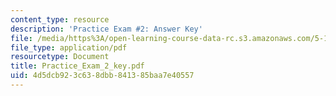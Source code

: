 ```yaml
---
content_type: resource
description: 'Practice Exam #2: Answer Key'
file: /media/https%3A/open-learning-course-data-rc.s3.amazonaws.com/5-12-organic-chemistry-i-spring-2003/4d5dcb923c638dbb841385baa7e40557_Practice_Exam_2_key.pdf
file_type: application/pdf
resourcetype: Document
title: Practice_Exam_2_key.pdf
uid: 4d5dcb92-3c63-8dbb-8413-85baa7e40557
---
```

